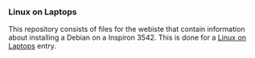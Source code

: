 ### Linux on Laptops

This repository consists of files for the webiste that contain information about 
installing a Debian on a Inspiron 3542. This is done for a [Linux on Laptops](http://www.linux-on-laptops.com/)
entry.
